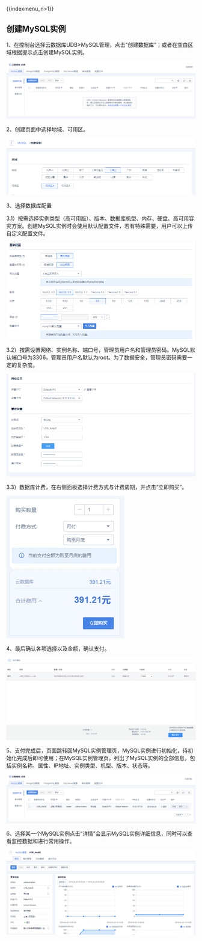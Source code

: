 {{indexmenu_n>1}}

## 创建MySQL实例

1、在控制台选择云数据库UDB\>MySQL管理，点击“创建数据库”；或者在空白区域根据提示点击创建MySQL实例。

![image](/images/mysql-v4-001.png)

2、创建页面中选择地域、可用区。

![image](/images/mysql-v4-002.png)

3、选择数据库配置

3.1）按需选择实例类型（高可用版）、版本、数据库机型、内存、硬盘、高可用容灾方案。创建MySQL实例时会使用默认配置文件，若有特殊需要，用户可以上传自定义配置文件。

![image](/images/mysql-v4-003.png)

3.2）按需设置网络、实例名称、端口号，管理员用户名和管理员密码。MySQL默认端口号为3306，管理员用户名默认为root。为了数据安全，管理员密码需要一定的复杂度。

![image](/images/mysql-v4-004.png)

3.3）数据库计费，在右侧面板选择计费方式与计费周期，并点击“立即购买”。

![image](/images/mysql-v4-005.png)

4、最后确认各项选择以及金额，确认支付。

![image](/images/mysql-v4-006.png)

5、支付完成后，页面跳转回MySQL实例管理页，MySQL实例进行初始化，待初始化完成后即可使用；在MySQL实例管理页，列出了MySQL实例的全部信息，包括实例名称、属性、IP地址、实例类型、机型、版本、状态等。

![image](/images/mysql-v4-007.png)

6、选择某一个MySQL实例点击“详情”会显示MySQL实例详细信息，同时可以查看监控数据和进行常用操作。

![image](/images/mysql-v4-008.png)
